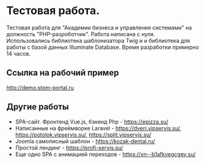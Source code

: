 # Тестовая работа.

Тестовая работа для "Академии бизнеса и управления системами" на должность "PHP-разроботчик". Работа написана с нуля. Использовались библиотека шаблонизатора Twig и и библиотека для работы с базой данных Illuminate Database. Время разработки примерно 14 часов.

## Ссылка на рабочий пример
http://demo.stom-portal.ru

## Другие работы
- SPA-сайт. Фронтенд Vue.js, бэкенд Php - https://epizza.su/
- Написанные на фреймворке Laravel - https://dveri.vipservis.su/, https://potolok.vipservis.su/, https://split.vipservis.su/
- Joomla самописный шаблон - https://kozak-dental.ru/
- Простой лендинг - https://profi-servis.su/
- Еще одно SPA с анимацией переходов - https://xn--b1afkvegcgey.su/